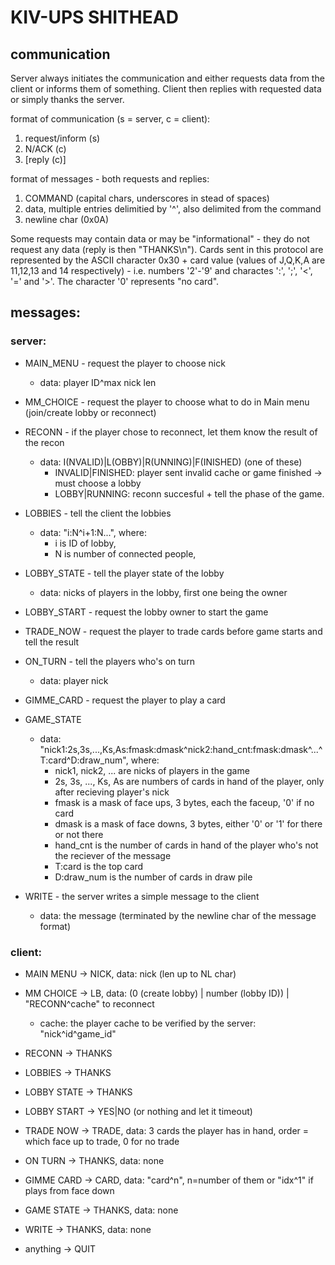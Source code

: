 # KIV-UPS SHITHEAD 

## communication
Server always initiates the communication and either requests data from the client or informs them of something. Client then replies with requested data or simply thanks the server.

format of communication (s = server, c = client):
  1. request/inform (s)
  2. N/ACK (c)
  3. [reply (c)]

format of messages - both requests and replies:
  1. COMMAND (capital chars, underscores in stead of spaces)
  2. data, multiple entries delimitied by '^', also delimited from the command 
  3. newline char (0x0A)

Some requests may contain data or may be "informational" - they do not request any data (reply is then "THANKS\n").
Cards sent in this protocol are represented by the ASCII character 0x30 + card value (values of J,Q,K,A are 11,12,13 and 14 respectively) - i.e. numbers '2'-'9' and charactes ':', ';', '<', '=' and '>'. The character '0' represents "no card".

## messages: 
### server:
  - MAIN_MENU - request the player to choose nick
     - data: player ID^max nick len
  - MM_CHOICE - request the player to choose what to do in Main menu (join/create lobby or reconnect)
  - RECONN - if the player chose to reconnect, let them know the result of the recon
    - data: I(NVALID)|L(OBBY)|R(UNNING)|F(INISHED) (one of these)
      - INVALID|FINISHED: player sent invalid cache or game finished -> must choose a lobby
      - LOBBY|RUNNING: reconn succesful + tell the phase of the game.

  - LOBBIES - tell the client the lobbies
     - data: "i:N^i+1:N...", where:
       - i is ID of lobby, 
       - N is number of connected people, 
  - LOBBY_STATE - tell the player state of the lobby
     - data: nicks of players in the lobby, first one being the owner
  - LOBBY_START - request the lobby owner to start the game

  - TRADE_NOW - request the player to trade cards before game starts and tell the result
  - ON_TURN - tell the players who's on turn
     - data: player nick
  - GIMME_CARD - request the player to play a card
  - GAME_STATE 
      - data: "nick1:2s,3s,...,Ks,As:fmask:dmask^nick2:hand_cnt:fmask:dmask^...^T:card^D:draw_num", where: 
        - nick1, nick2, ... are nicks of players in the game
         - 2s, 3s, ..., Ks, As are numbers of cards in hand of the player, only after recieving player's nick
         - fmask is a mask of face ups, 3 bytes, each the faceup, '0' if no card
         - dmask is a mask of face downs, 3 bytes, either '0' or '1' for there or not there
         - hand_cnt is the number of cards in hand of the player who's not the reciever of the message
         - T:card is the top card
         - D:draw_num is the number of cards in draw pile

  - WRITE - the server writes a simple message to the client
     - data: the message (terminated by the newline char of the message format)

### client:
 - MAIN MENU ->  NICK, data: nick (len up to NL char)
 - MM CHOICE -> LB, data: (0 (create lobby) | number (lobby ID)) | "RECONN^cache" to reconnect
    - cache: the player cache to be verified by the server: "nick^id^game_id"
 - RECONN -> THANKS

 - LOBBIES -> THANKS
 - LOBBY STATE -> THANKS
 - LOBBY START -> YES|NO (or nothing and let it timeout)

 - TRADE NOW -> TRADE, data: 3 cards the player has in hand, order = which face up to trade, 0 for no trade
 - ON TURN -> THANKS, data: none
 - GIMME CARD -> CARD, data: "card^n", n=number of them or "idx^1" if plays from face down
 - GAME STATE -> THANKS, data: none

 - WRITE -> THANKS, data: none
 - anything -> QUIT
